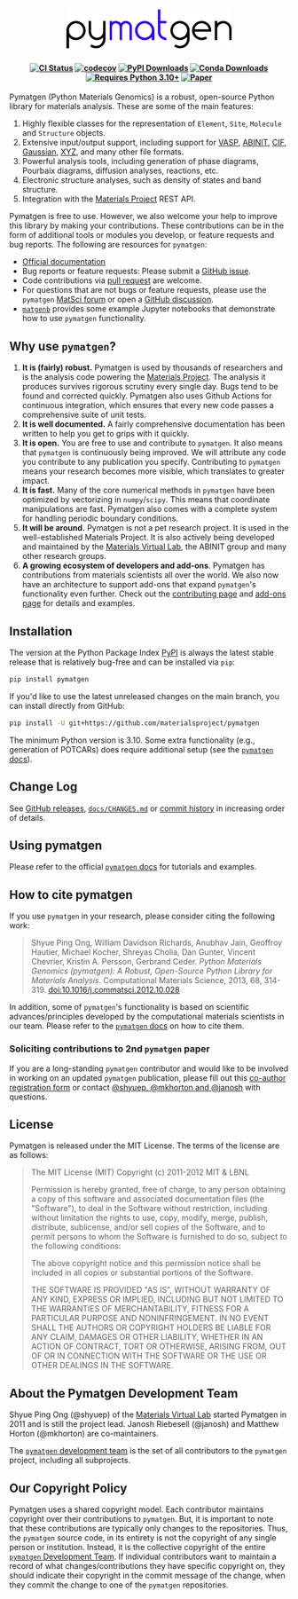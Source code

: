 <h1 align="center">
  <picture>
    <source media="(prefers-color-scheme: dark)" srcset="https://github.com/materialsproject/pymatgen/raw/master/docs/assets/pymatgen-white.svg">
    <img alt="Logo" src="https://github.com/materialsproject/pymatgen/raw/master/docs/assets/pymatgen.svg"
height="70">
  </picture>
</h1>

<h4 align="center">

[![CI Status](https://github.com/materialsproject/pymatgen/actions/workflows/test.yml/badge.svg)](https://github.com/materialsproject/pymatgen/actions/workflows/test.yml)
[![codecov](https://codecov.io/gh/materialsproject/pymatgen/branch/master/graph/badge.svg?token=XC47Un1LV2)](https://codecov.io/gh/materialsproject/pymatgen)
[![PyPI Downloads](https://img.shields.io/pypi/dm/pymatgen?logo=pypi&logoColor=white&color=blue&label=PyPI)](https://pypi.org/project/pymatgen)
[![Conda Downloads](https://img.shields.io/conda/dn/conda-forge/pymatgen?logo=condaforge&color=blue&label=Conda)](https://anaconda.org/conda-forge/pymatgen)
[![Requires Python 3.10+](https://img.shields.io/badge/Python-3.10+-blue.svg?logo=python&logoColor=white)](https://python.org/downloads)
[![Paper](https://img.shields.io/badge/J.ComMatSci-2012.10.028-blue?logo=elsevier&logoColor=white)](https://doi.org/10.1016/j.commatsci.2012.10.028)

</h4>

Pymatgen (Python Materials Genomics) is a robust, open-source Python
library for materials analysis. These are some of the main features:

1. Highly flexible classes for the representation of `Element`, `Site`, `Molecule` and `Structure` objects.
2. Extensive input/output support, including support for [VASP](https://www.vasp.at/), [ABINIT](https://abinit.github.io/abinit_web/), [CIF](https://wikipedia.org/wiki/Crystallographic_Information_File), [Gaussian](https://gaussian.com), [XYZ](https://wikipedia.org/wiki/XYZ_file_format), and many other file formats.
3. Powerful analysis tools, including generation of phase diagrams, Pourbaix diagrams, diffusion analyses, reactions, etc.
4. Electronic structure analyses, such as density of states and band structure.
5. Integration with the [Materials Project] REST API.

Pymatgen is free to use. However, we also welcome your help to improve this library by making your contributions. These contributions can be in the form of additional tools or modules you develop, or feature requests and bug reports. The following are resources for `pymatgen`:

- [Official documentation][`pymatgen` docs]
- Bug reports or feature requests: Please submit a [GitHub issue].
- Code contributions via [pull request] are welcome.
- For questions that are not bugs or feature requests, please use the `pymatgen` [MatSci forum](https://matsci.org/pymatgen) or open a [GitHub discussion].
- [`matgenb`](https://github.com/materialsvirtuallab/matgenb#introduction) provides some example Jupyter notebooks that demonstrate how to use `pymatgen` functionality.

[pull request]: https://github.com/materialsproject/pymatgen/pulls
[github issue]: https://github.com/materialsproject/pymatgen/issues
[github discussion]: https://github.com/materialsproject/pymatgen/discussions

## Why use `pymatgen`?

1. **It is (fairly) robust.** Pymatgen is used by thousands of researchers and is the analysis code powering the [Materials Project]. The analysis it produces survives rigorous scrutiny every single day. Bugs tend to be found and corrected quickly. Pymatgen also uses Github Actions for continuous integration, which ensures that every new code passes a comprehensive suite of unit tests.
2. **It is well documented.** A fairly comprehensive documentation has been written to help you get to grips with it quickly.
3. **It is open.** You are free to use and contribute to `pymatgen`. It also means that `pymatgen` is continuously being improved. We will attribute any code you contribute to any publication you specify. Contributing to `pymatgen` means your research becomes more visible, which translates to greater impact.
4. **It is fast.** Many of the core numerical methods in `pymatgen` have been optimized by vectorizing in `numpy`/`scipy`. This means that coordinate manipulations are fast. Pymatgen also comes with a complete system for handling periodic boundary conditions.
5. **It will be around.** Pymatgen is not a pet research project. It is used in the well-established Materials Project. It is also actively being developed and maintained by the [Materials Virtual Lab], the ABINIT group and many other research groups.
6. **A growing ecosystem of developers and add-ons**. Pymatgen has contributions from materials scientists all over the world. We also now have an architecture to support add-ons that expand `pymatgen`'s functionality even further. Check out the [contributing page](https://pymatgen.org/contributing) and [add-ons page](https://pymatgen.org/addons) for details and examples.

## Installation

The version at the Python Package Index [PyPI] is always the latest stable release that is relatively bug-free and can be installed via `pip`:

[pypi]: https://pypi.org/project/pymatgen

```sh
pip install pymatgen
```

If you'd like to use the latest unreleased changes on the main branch, you can install directly from GitHub:

```sh
pip install -U git+https://github.com/materialsproject/pymatgen
```

The minimum Python version is 3.10. Some extra functionality (e.g., generation of POTCARs) does require additional setup (see the [`pymatgen` docs]).

## Change Log

See [GitHub releases](https://github.com/materialsproject/pymatgen/releases), [`docs/CHANGES.md`](docs/CHANGES.md) or [commit history](https://github.com/materialsproject/pymatgen/commits/master) in increasing order of details.

## Using pymatgen

Please refer to the official [`pymatgen` docs] for tutorials and examples.

## How to cite pymatgen

If you use `pymatgen` in your research, please consider citing the following work:

> Shyue Ping Ong, William Davidson Richards, Anubhav Jain, Geoffroy
> Hautier, Michael Kocher, Shreyas Cholia, Dan Gunter, Vincent Chevrier,
> Kristin A. Persson, Gerbrand Ceder. *Python Materials Genomics
> (pymatgen): A Robust, Open-Source Python Library for Materials
> Analysis.* Computational Materials Science, 2013, 68, 314-319.
> [doi:10.1016/j.commatsci.2012.10.028](https://doi.org/10.1016/j.commatsci.2012.10.028)

In addition, some of `pymatgen`'s functionality is based on scientific advances/principles developed by the computational materials scientists in our team. Please refer to the [`pymatgen` docs] on how to cite them.

### Soliciting contributions to 2nd `pymatgen` paper

If you are a long-standing `pymatgen` contributor and would like to be involved in working on an updated `pymatgen` publication,
please fill out this [co-author registration form](https://docs.google.com/forms/d/e/1FAIpQLSecIhD2YjdPGldrRTM8Go3VxVg_vjKjZAOXtIKDG7qckHLYaQ/viewform) or contact [@shyuep, @mkhorton and @janosh](mailto:ongsp@ucsd.edu,m.k.horton@gmail.com,janosh@lbl.gov?subject=Contributing%20to%20updated%20pymatgen%20paper) with questions.

## License

Pymatgen is released under the MIT License. The terms of the license are as follows:

> The MIT License (MIT) Copyright (c) 2011-2012 MIT & LBNL
>
> Permission is hereby granted, free of charge, to any person obtaining a copy of this software and associated documentation files (the "Software"), to deal in the Software without restriction, including without limitation the rights to use, copy, modify, merge, publish, distribute, sublicense, and/or sell copies of the Software, and to permit persons to whom the Software is furnished to do so, subject to the following conditions:
>
> The above copyright notice and this permission notice shall be included in all copies or substantial portions of the Software.
>
> THE SOFTWARE IS PROVIDED "AS IS", WITHOUT WARRANTY OF ANY KIND, EXPRESS OR IMPLIED, INCLUDING BUT NOT LIMITED TO THE WARRANTIES OF MERCHANTABILITY, FITNESS FOR A PARTICULAR PURPOSE AND NONINFRINGEMENT. IN NO EVENT SHALL THE AUTHORS OR COPYRIGHT HOLDERS BE LIABLE FOR ANY CLAIM, DAMAGES OR OTHER LIABILITY, WHETHER IN AN ACTION OF CONTRACT, TORT OR OTHERWISE, ARISING FROM, OUT OF OR IN CONNECTION WITH THE SOFTWARE OR THE USE OR OTHER DEALINGS IN THE SOFTWARE.

## About the Pymatgen Development Team

Shyue Ping Ong (@shyuep) of the [Materials Virtual Lab] started Pymatgen in 2011 and is still the project lead.
Janosh Riebesell (@janosh) and Matthew Horton (@mkhorton) are co-maintainers.

The [`pymatgen` development team] is the set of all contributors to the `pymatgen` project, including all subprojects.

## Our Copyright Policy

Pymatgen uses a shared copyright model. Each contributor maintains copyright over their contributions to `pymatgen`. But, it is important to note that these contributions are typically only changes to the repositories. Thus, the `pymatgen` source code, in its entirety is not the copyright of any single person or institution. Instead, it is the collective copyright of the entire [`pymatgen` Development Team]. If individual contributors want to maintain a record of what changes/contributions they have specific copyright on, they should indicate their copyright in the commit message of the change, when they commit the change to one of the `pymatgen` repositories.

[`pymatgen` docs]: https://pymatgen.org
[materials project]: https://materialsproject.org
[`pymatgen` development team]: https://pymatgen.org/team
[materials virtual lab]: https://materialsvirtuallab.org

